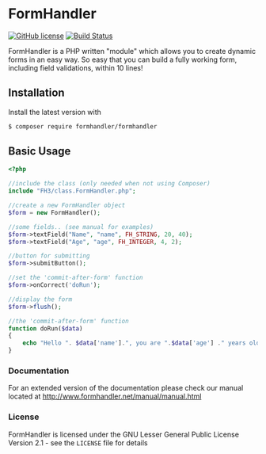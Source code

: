 # FormHandler

[![GitHub license](https://img.shields.io/badge/license-GPLv2-blue.svg)](https://raw.githubusercontent.com/FormHandler/FormHandler/master/LICENSE)
[![Build Status](https://travis-ci.org/FormHandler/FormHandler.svg?branch=master)](https://travis-ci.org/FormHandler/FormHandler)

FormHandler is a PHP written "module" which allows you to create dynamic forms in an easy way.
So easy that you can build a fully working form, including field validations, within 10 lines!

## Installation

Install the latest version with

```bash
$ composer require formhandler/formhandler
```

## Basic Usage

```php
<?php

//include the class (only needed when not using Composer)
include "FH3/class.FormHandler.php";

//create a new FormHandler object
$form = new FormHandler();

//some fields.. (see manual for examples)
$form->textField("Name", "name", FH_STRING, 20, 40);
$form->textField("Age", "age", FH_INTEGER, 4, 2);

//button for submitting
$form->submitButton();

//set the 'commit-after-form' function
$form->onCorrect('doRun');

//display the form
$form->flush();

//the 'commit-after-form' function
function doRun($data)
{
    echo "Hello ". $data['name'].", you are ".$data['age'] ." years old!";
}
```

### Documentation

For an extended version of the documentation please check our manual located at
http://www.formhandler.net/manual/manual.html

### License

FormHandler is licensed under the GNU Lesser General Public License Version 2.1 - see the `LICENSE` file for details
